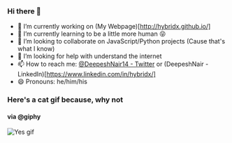 ### Hi there 👋

- 🔭 I’m currently working on (My Webpage)[http://hybridx.github.io/]
- 🌱 I’m currently learning to be a little more human 😝
- 👯 I’m looking to collaborate on JavaScript/Python projects (Cause that's what I know)
- 🤔 I’m looking for help with understand the internet
- 📫 How to reach me: [@DeepeshNair14 - Twitter](https://twitter.com/DeepeshNair14) or (DeepeshNair - LinkedIn)[https://www.linkedin.com/in/hybridx/]
- 😄 Pronouns: he/him/his


### Here's a cat gif because, why not
#### via @giphy

![Yes gif](https://media3.giphy.com/media/l6Td5sKDNmDGU/giphy.gif)
